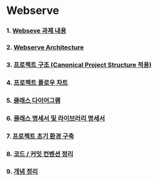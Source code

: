 # Webserve
### **1. [Webseve 과제 내용](https://github.com/wkdtpgns5016/webserve/blob/main/docs/webserve_ko.md)** </br>

### **2. [Webserve Architecture](https://github.com/wkdtpgns5016/webserve/blob/main/docs/webserve_architecture.md)** </br>

### **3. [프로젝트 구조 (Canonical Project Structure 적용)](https://github.com/wkdtpgns5016/webserve/blob/main/docs/project_structure.md)** </br>

### **4. [프로젝트 플로우 차트](https://github.com/wkdtpgns5016/webserve/blob/main/docs/FlowChart/flowchart.md)** </br>

### **5. [클래스 다이어그램](https://github.com/wkdtpgns5016/webserve/blob/main/docs/ClassDiagram/[1-4]classSpecification.md)** </br>

### **6. [클래스 명세서 및 라이브러리 명세서](https://github.com/wkdtpgns5016/webserve/blob/main/docs/ClassSepecification/[1-4]classSpecification.md)** </br>

### **7. [프로젝트 초기 환경 구축](https://github.com/wkdtpgns5016/webserve/blob/main/docs/project_tutorials.md)** </br>

### **8. [코드 / 커밋 컨벤션 정리](https://github.com/wkdtpgns5016/webserve/blob/main/docs/convention.md)** </br>

### **9. [개념 정리](https://github.com/wkdtpgns5016/webserve/blob/main/docs/Study/study.md)** </br>

